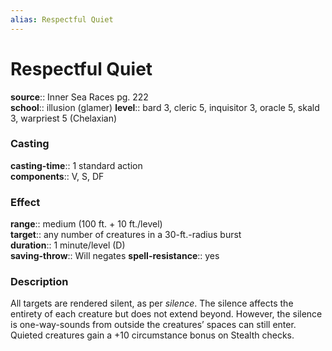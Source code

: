 ```yaml
---
alias: Respectful Quiet
---
```


# Respectful Quiet 

**source**:: Inner Sea Races pg. 222  
**school**:: illusion (glamer)
**level**:: bard 3, cleric 5, inquisitor 3, oracle 5, skald 3, warpriest 5 (Chelaxian)

### Casting 

**casting-time**:: 1 standard action  
**components**:: V, S, DF

### Effect 

**range**:: medium (100 ft. + 10 ft./level)  
**target**:: any number of creatures in a 30-ft.-radius burst  
**duration**:: 1 minute/level (D)  
**saving-throw**:: Will negates
**spell-resistance**:: yes

### Description 

All targets are rendered silent, as per *silence*. The silence affects the entirety of each creature but does not extend beyond. However, the silence is one-way-sounds from outside the creatures’ spaces can still enter. Quieted creatures gain a +10 circumstance bonus on Stealth checks.
